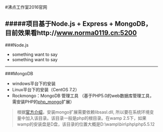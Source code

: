 #沸点工作室2016官网

#####项目基于Node.js + Express + MongoDB，目前效果看http://www.norma0119.cn:5200
-------------------
###Node.js
* something want to say
* something want to say
--------------
###MongoDB
* windows平台下的安装
* Linux平台下的安装（CentOS 7.2）
* Rockmongo：MongoDB 管理工具 （基于PHP5.0的web数据库管理工具，需安装PHP的[php_mongo](http://www.php.net/manual/en/mongo.installation.php)扩展） 

> 根据[官方介绍](http://php.net/manual/en/mongo.installation.php)，安装mongo扩展需要依赖libsasl.dll, 所以要在系统环境变量中加入该目录。该目录一般是php的根目录。在wamp 2.5下，如果wamp的安装盘是D盘，该目录的位置大概是D:\wamp\bin\php\php5.5.12 